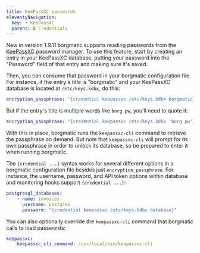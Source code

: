 ```yaml
---
title: KeePassXC passwords
eleventyNavigation:
  key: • KeePassXC
  parent: 🔒 Credentials
---
```

<span class="minilink minilink-addedin">New in version 1.9.11</span> borgmatic
supports reading passwords from the [KeePassXC](https://keepassxc.org/) password
manager. To use this feature, start by creating an entry in your KeePassXC
database, putting your password into the "Password" field of that entry and
making sure it's saved.

Then, you can consume that password in your borgmatic configuration file. For
instance, if the entry's title is "borgmatic" and your KeePassXC database is
located at `/etc/keys.kdbx`, do this:

```yaml
encryption_passphrase: "{credential keepassxc /etc/keys.kdbx borgmatic}"
```

But if the entry's title is multiple words like `borg pw`, you'll
need to quote it:

```yaml
encryption_passphrase: "{credential keepassxc /etc/keys.kdbx 'borg pw'}"
```

With this in place, borgmatic runs the `keepassxc-cli` command to retrieve the
passphrase on demand. But note that `keepassxc-cli` will prompt for its own
passphrase in order to unlock its database, so be prepared to enter it when
running borgmatic.

The `{credential ...}` syntax works for several different options in a borgmatic
configuration file besides just `encryption_passphrase`. For instance, the
username, password, and API token options within database and monitoring hooks
support `{credential ...}`:

```yaml
postgresql_databases:
    - name: invoices
      username: postgres
      password: "{credential keepassxc /etc/keys.kdbx database}"
```

You can also optionally override the `keepassxc-cli` command that borgmatic calls to load
passwords:

```yaml
keepassxc:
    keepassxc_cli_command: /usr/local/bin/keepassxc-cli
```
